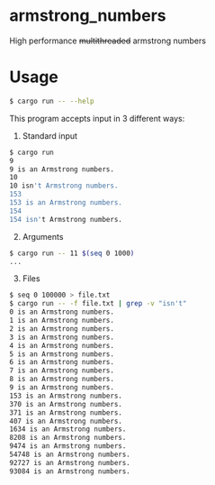 # armstrong_numbers

High performance ~~multithreaded~~ armstrong numbers

# Usage

```bash
$ cargo run -- --help
```

This program accepts input in 3 different ways:

1. Standard input

```bash
$ cargo run
9
9 is an Armstrong numbers.
10
10 isn't Armstrong numbers.
153
153 is an Armstrong numbers.
154
154 isn't Armstrong numbers.
```

2. Arguments

```bash
$ cargo run -- 11 $(seq 0 1000)
...
```

3. Files

```bash
$ seq 0 100000 > file.txt
$ cargo run -- -f file.txt | grep -v "isn't"
0 is an Armstrong numbers.
1 is an Armstrong numbers.
2 is an Armstrong numbers.
3 is an Armstrong numbers.
4 is an Armstrong numbers.
5 is an Armstrong numbers.
6 is an Armstrong numbers.
7 is an Armstrong numbers.
8 is an Armstrong numbers.
9 is an Armstrong numbers.
153 is an Armstrong numbers.
370 is an Armstrong numbers.
371 is an Armstrong numbers.
407 is an Armstrong numbers.
1634 is an Armstrong numbers.
8208 is an Armstrong numbers.
9474 is an Armstrong numbers.
54748 is an Armstrong numbers.
92727 is an Armstrong numbers.
93084 is an Armstrong numbers.
```

